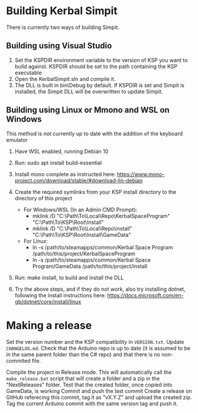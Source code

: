 # Building Kerbal Simpit

There is currently two ways of building Simpit.

## Building using Visual Studio

1. Set the KSPDIR environment variable to the version of KSP you want to build against. KSPDIR should be set to the path containing the KSP executable
2. Open the KerbalSimpit.sln and compile it.
3. The DLL is built in bin\Debug by default. If KSPDIR is set and Simpit is installed, the Simpit DLL will be overwritten to update Simpit.

## Building using Linux or Mmono and WSL on Windows

This method is not currently up to date with the addition of the keyboard emulator

1. Have WSL enabled, running Debian 10
2. Run: sudo apt install build-essential
3. Install mono complete as instructed here: https://www.mono-project.com/download/stable/#download-lin-debian
4. Create the required symlinks from your KSP install directory to the directory of this project
    * For Windows/WSL (In an Admin CMD Prompt): 
        - mklink /D "C:\Path\To\Local\Repo\KerbalSpaceProgram" "C:\Path\To\KSP\Root\Install"
        - mklink /D "C:\Path\To\Local\Repo\install" "C:\Path\To\KSP\Root\Install\GameData"
    * For Linux:
        - ln -s /path/to/steamapps/common/Kerbal Space Program    /path/to/this/project/KerbalSpaceProgram
        - ln -s /path/to/steamapps/common/Kerbal Space Program/GameData    /path/to/this/project/install
5. Run: make install, to build and install the DLL

6. Try the above steps, and if they do not work, also try installing dotnet, following the install instructions here: https://docs.microsoft.com/en-gb/dotnet/core/install/linux

# Making a release

Set the version number and the KSP compatibility in `VERSION.txt`.
Update `CHANGELOG.md`.
Check that the Arduino repo is up to date (it is assumed to be in the same parent folder than the C# repo) and that there is no non-commited file.

Compile the project in Release mode. This will automatically call the `make_release.bat` script that will create a folder and a zip in the "NextReleases" folder. 
Test that the created folder, once copied into GameData, is working
Commit and push the last commit
Create a release on GitHub referecing this commit, tag it as "vX.Y.Z" and upload the created zip.
Tag the current Arduino commit with the same version tag and push it.
